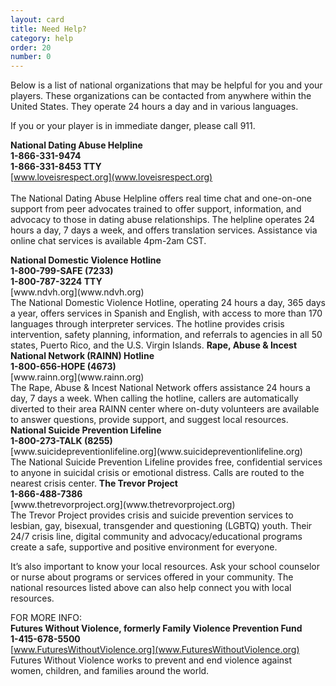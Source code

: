 ```yaml
---
layout: card
title: Need Help?
category: help
order: 20
number: 0
---
```


Below is a list of national organizations that may be helpful for you and your players. These organizations can be contacted from anywhere within the United States. They operate 24 hours a day and in various languages.

If you or your player is in immediate danger, please call 911.

**National Dating Abuse Helpline**<br>
**1-866-331-9474**<br>
**1-866-331-8453 TTY**<br>
[www.loveisrespect.org](www.loveisrespect.org)<br>	
The National Dating Abuse Helpline offers real time chat and one-on-one support from peer advocates trained to offer support, information, and advocacy to those in dating abuse relationships. The helpline operates 24 hours a day, 7 days a week, and offers translation services. Assistance via online chat services is available 4pm-2am CST.

<strong>
National Domestic Violence Hotline <br>
1-800-799-SAFE (7233) <br>
1-800-787-3224 TTY <br>
</strong>
[www.ndvh.org](www.ndvh.org)<br>
The National Domestic Violence Hotline, operating 24 hours a day, 365 days a year, offers services
in Spanish and English, with access to more than 170 languages through interpreter services. The hotline provides crisis intervention, safety planning, information, and referrals to agencies in all 50 states, Puerto Rico, and the U.S. Virgin Islands.

<strong>
Rape, Abuse &amp; Incest National Network (RAINN) Hotline <br>
1-800-656-HOPE (4673)<br>
</strong>
[www.rainn.org](www.rainn.org)<br>
The Rape, Abuse & Incest National Network offers assistance 24 hours a day, 7 days a week. When calling the hotline, callers are automatically diverted to their area RAINN center where on-duty volunteers are available to answer questions, provide support, and suggest local resources.

<strong>
National Suicide Prevention Lifeline<br>
1-800-273-TALK (8255)<br>
</strong>
[www.suicidepreventionlifeline.org](www.suicidepreventionlifeline.org)<br>
The National Suicide Prevention Lifeline provides free, confidential services to anyone in suicidal crisis or emotional distress. Calls are routed to the nearest crisis center.

<strong>
The Trevor Project<br>
1-866-488-7386<br>
</strong>
[www.thetrevorproject.org](www.thetrevorproject.org)<br>
The Trevor Project provides crisis and suicide prevention services to lesbian, gay, bisexual, transgender and questioning (LGBTQ) youth. Their 24/7 crisis line, digital community and advocacy/educational programs create a safe, supportive and positive environment for everyone.

It’s also important to know your local resources. Ask your school counselor or nurse about programs or services offered in your community. The national resources listed above can also help connect you with local resources.

FOR MORE INFO:<br>
<strong>
Futures Without Violence, formerly Family Violence Prevention Fund <br>
1-415-678-5500<br>
</strong>
[www.FuturesWithoutViolence.org](www.FuturesWithoutViolence.org)<br>
Futures Without Violence works to prevent and end violence against women, children, and families around the world.
